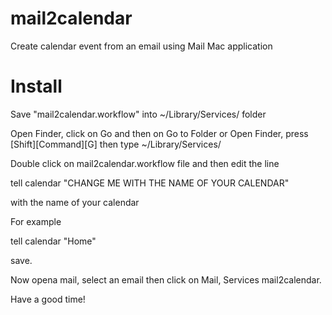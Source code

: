 # mail2calendar 
Create calendar event from an email using Mail Mac application

# Install
Save "mail2calendar.workflow" into ~/Library/Services/ folder 

Open Finder, click on Go and then on Go to Folder 
or 
Open Finder, press [Shift][Command][G] 
then type ~/Library/Services/

Double click on mail2calendar.workflow file and then edit the line

tell calendar "CHANGE ME WITH THE NAME OF YOUR CALENDAR"

with the name of your calendar

For example 

tell calendar "Home"

save.

Now opena mail, select an email then click on Mail, Services mail2calendar.

Have a good time!


